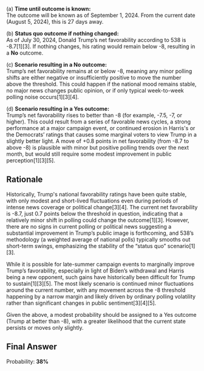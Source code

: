 (a) **Time until outcome is known:**  
The outcome will be known as of September 1, 2024. From the current date (August 5, 2024), this is 27 days away.

(b) **Status quo outcome if nothing changed:**  
As of July 30, 2024, Donald Trump’s net favorability according to 538 is -8.7[1][3]. If nothing changes, his rating would remain below -8, resulting in a **No** outcome.

(c) **Scenario resulting in a No outcome:**  
Trump’s net favorability remains at or below -8, meaning any minor polling shifts are either negative or insufficiently positive to move the number above the threshold. This could happen if the national mood remains stable, no major news changes public opinion, or if only typical week-to-week polling noise occurs[1][3][4].

(d) **Scenario resulting in a Yes outcome:**  
Trump’s net favorability rises to better than -8 (for example, -7.5, -7, or higher). This could result from a series of favorable news cycles, a strong performance at a major campaign event, or continued erosion in Harris's or the Democrats’ ratings that causes some marginal voters to view Trump in a slightly better light. A move of +0.8 points in net favorability (from -8.7 to above -8) is plausible with minor but positive polling trends over the next month, but would still require some modest improvement in public perception[1][3][5].

## Rationale

Historically, Trump's national favorability ratings have been quite stable, with only modest and short-lived fluctuations even during periods of intense news coverage or political change[3][4]. The current net favorability is -8.7, just 0.7 points below the threshold in question, indicating that a relatively minor shift in polling could change the outcome[1][3]. However, there are no signs in current polling or political news suggesting a substantial improvement in Trump’s public image is forthcoming, and 538’s methodology (a weighted average of national polls) typically smooths out short-term swings, emphasizing the stability of the “status quo” scenario[1][3].

While it is possible for late-summer campaign events to marginally improve Trump’s favorability, especially in light of Biden’s withdrawal and Harris being a new opponent, such gains have historically been difficult for Trump to sustain[1][3][5]. The most likely scenario is continued minor fluctuations around the current number, with any movement across the -8 threshold happening by a narrow margin and likely driven by ordinary polling volatility rather than significant changes in public sentiment[3][4][5].

Given the above, a modest probability should be assigned to a Yes outcome (Trump at better than -8), with a greater likelihood that the current state persists or moves only slightly.

## Final Answer

Probability: **38%**
